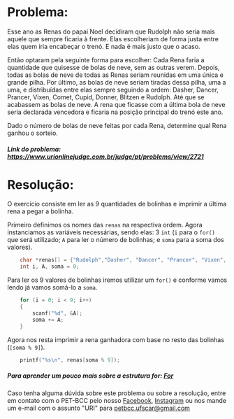# Problema:
Esse ano as Renas do papai Noel decidiram que Rudolph não seria mais aquele que sempre ficaria à frente. Elas escolheriam de forma justa entre elas quem iria encabeçar o trenó. E nada é mais justo que o acaso.

Então optaram pela seguinte forma para escolher: Cada Rena faria a quantidade que quisesse de bolas de neve, sem as outras verem. Depois, todas as bolas de neve de todas as Renas seriam reunidas em uma única e grande pilha. Por último, as bolas de neve seriam tiradas dessa pilha, uma a uma, e distribuídas entre elas sempre seguindo a ordem: Dasher, Dancer, Prancer, Vixen, Comet, Cupid, Donner, Blitzen e Rudolph. Até que se acabassem as bolas de neve. A rena que ficasse com a última bola de neve seria declarada vencedora e ficaria na posição principal do trenó este ano.

Dado o número de bolas de neve feitas por cada Rena, determine qual Rena ganhou o sorteio.

##### Link do problema: https://www.urionlinejudge.com.br/judge/pt/problems/view/2721
 
# Resolução:

O exercício consiste em ler as 9 quantidades de bolinhas e imprimir a última rena a pegar a bolinha.

Primeiro definimos os nomes das `renas` na respectiva ordem.
Agora instanciamos as variáveis necessárias, sendo elas: 3 `int` (`i` para o `for()` que será utilizado; `A` para ler o número de bolinhas; e `soma` para a soma dos valores).

```c
	char *renas[] = {"Rudolph","Dasher", "Dancer", "Prancer", "Vixen", "Comet", "Cupid", "Donner", "Blitzen"};
    int i, A, soma = 0;
```

Para ler os 9 valores de bolinhas iremos utilizar um `for()` e conforme vamos lendo já vamos somá-lo a `soma`.

```c
    for (i = 0; i < 9; i++)
    {
        scanf("%d", &A);
        soma += A;
    }
```

Agora nos resta imprimir a rena ganhadora com base no resto das bolinhas (`[soma % 9]`).

```c
    printf("%s\n", renas[soma % 9]);
```

##### Para aprender um pouco mais sobre a estrutura for: [For](http://linguagemc.com.br/a-estrutura-de-repeticao-for-em-c/)

Caso tenha alguma dúvida sobre este problema ou sobre a resolução, entre em contato com o PET-BCC pelo nosso
[Facebook](https://www.facebook.com/petbcc/),
[Instagram](https://www.instagram.com/petbcc.ufscar/)
ou nos mande um e-mail com o assunto "URI" para  petbcc.ufscar@gmail.com